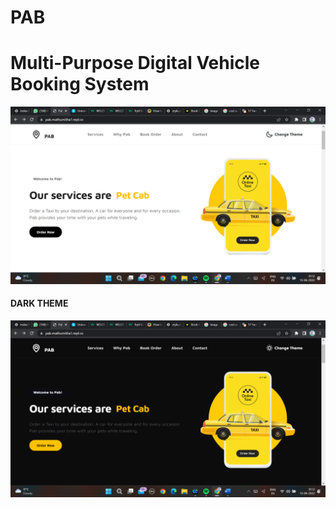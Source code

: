 # PAB
<h1>Multi-Purpose Digital Vehicle Booking System</h1>
<img src="https://github.com/MATHUMITHAV/PAB/blob/main/2022-06-15%20(5).png">
<h4>DARK THEME</h4>
<img src="https://github.com/MATHUMITHAV/PAB/blob/main/2022-06-15%20(4).png">
